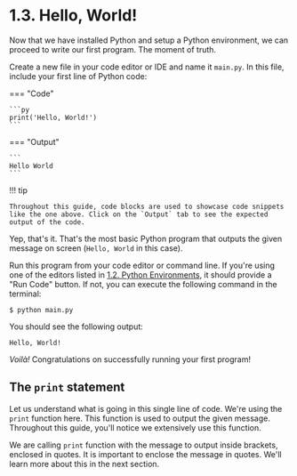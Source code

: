 # 1.3. Hello, World!
Now that we have installed Python and setup a Python environment, we can proceed to write our
first program. The moment of truth.

Create a new file in your code editor or IDE and name it `main.py`. In this file, include
your first line of Python code:

=== "Code"

    ```py
    print('Hello, World!')
    ```

=== "Output"

    ```
    Hello World
    ```

!!! tip

    Throughout this guide, code blocks are used to showcase code snippets
    like the one above. Click on the `Output` tab to see the expected
    output of the code.

Yep, that's it. That's the most basic Python program that outputs the given message
on screen (`Hello, World` in this case).

Run this program from your code editor or command line. If you're using one of the editors
listed in [1.2. Python Environments](./python-environments), it should
provide a "Run Code" button. If not, you can execute the following command in the terminal:

```
$ python main.py
```

You should see the following output:

```
Hello, World!
```

_Voilà!_ Congratulations on successfully running your first program!

## The `print` statement

Let us understand what is going in this single line of code. We're using the `print` function
here. This function is used to output the given message. Throughout this guide, you'll notice
we extensively use this function.

We are calling `print` function with the message to output inside brackets, enclosed in quotes.
It is important to enclose the message in quotes. We'll learn more about this in the next section.

